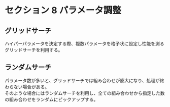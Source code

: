 # セクション 8 パラメータ調整
## グリッドサーチ
ハイパーパラメータを決定する際、複数パラメータを格子状に設定し性能を測るグリッドサーチを利用する。

## ランダムサーチ
パラメータ数が多いと、グリッドサーチでは組み合わせが膨大になり、処理が終わらない場合がある。  
そのような場合にはランダムサーチを利用し、全ての組み合わせから指定した数の組み合わせをランダムにピックアップする。